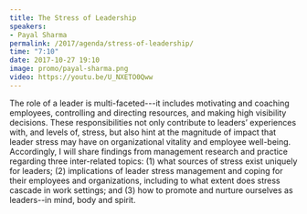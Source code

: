```yaml
---
title: The Stress of Leadership
speakers:
- Payal Sharma
permalink: /2017/agenda/stress-of-leadership/
time: "7:10"
date: 2017-10-27 19:10
image: promo/payal-sharma.png
video: https://youtu.be/U_NXETO0Qww
---
```


The role of a leader is multi-faceted---it includes motivating and coaching employees, controlling and directing resources, and making high visibility decisions. These responsibilities not only contribute to leaders’ experiences with, and levels of, stress, but also hint at the magnitude of impact that leader stress may have on organizational vitality and employee well-being. Accordingly, I will share findings from management research and practice regarding three inter-related topics: (1) what sources of stress exist uniquely for leaders; (2) implications of leader stress management and coping for their employees and organizations, including to what extent does stress cascade in work settings; and (3) how to promote and nurture ourselves as leaders--in mind, body and spirit.
